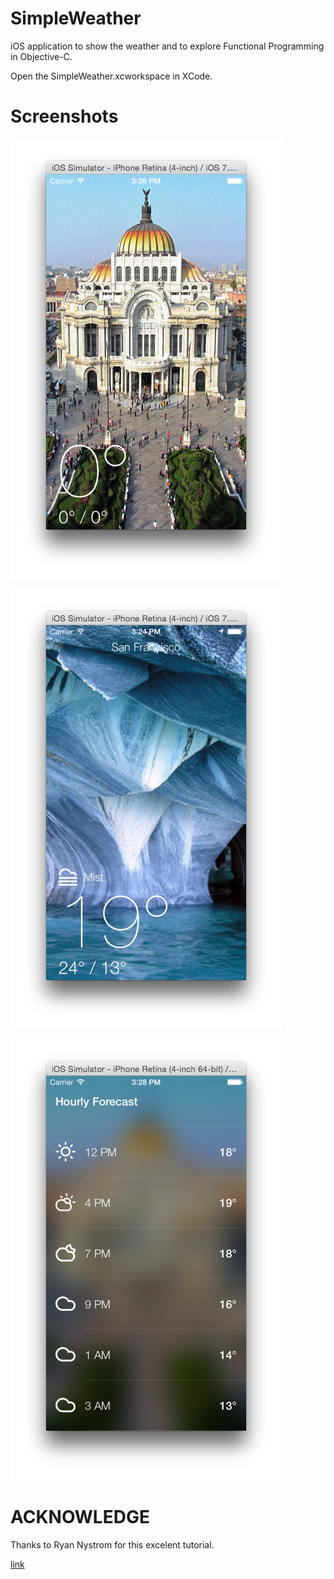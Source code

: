 SimpleWeather
=============

iOS application to show the weather and to explore Functional
Programming in Objective-C.

Open the SimpleWeather.xcworkspace in XCode.

Screenshots
===========

![alt tag](https://raw.githubusercontent.com/juarlex/SimpleWeather/master/demo1.png)

![alt tag](https://raw.githubusercontent.com/juarlex/SimpleWeather/master/demo2.png)

![alt tag](https://raw.githubusercontent.com/juarlex/SimpleWeather/master/demo3.png)

ACKNOWLEDGE
==========

Thanks to Ryan Nystrom for this excelent tutorial.

[link](http://www.raywenderlich.com/55384/ios-7-best-practices-part-1)
